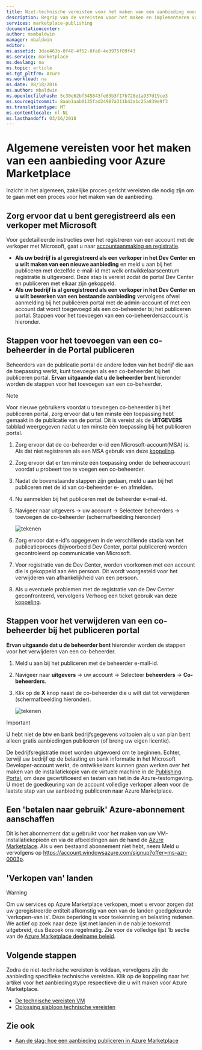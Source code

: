 ```yaml
---
title: Niet-technische vereisten voor het maken van een aanbieding voor Azure Marketplace | Microsoft Docs
description: Begrip van de vereisten voor het maken en implementeren van een aanbieding voor Azure Marketplace voor anderen om aan te schaffen.
services: marketplace-publishing
documentationcenter: 
author: msmbaldwin
manager: mbaldwin
editor: 
ms.assetid: 3dae463b-8f48-4f52-8fa8-4e3975f09f43
ms.service: marketplace
ms.devlang: na
ms.topic: article
ms.tgt_pltfrm: Azure
ms.workload: na
ms.date: 08/18/2016
ms.author: mbaldwin
ms.openlocfilehash: 5c30e62bf345843fe83b3f17b728e1a937d19ce3
ms.sourcegitcommit: 8aab1aab0135fad24987a311b42a1c25a839e9f3
ms.translationtype: MT
ms.contentlocale: nl-NL
ms.lasthandoff: 03/16/2018
---
```

# <a name="general-prerequisites-for-creating-an-offer-for-the-azure-marketplace"></a>Algemene vereisten voor het maken van een aanbieding voor Azure Marketplace
Inzicht in het algemeen, zakelijke proces gericht vereisten die nodig zijn om te gaan met een proces voor het maken van de aanbieding.

## <a name="ensure-that-you-are-registered-as-a-seller-with-microsoft"></a>Zorg ervoor dat u bent geregistreerd als een verkoper met Microsoft
Voor gedetailleerde instructies over het registreren van een account met de verkoper met Microsoft, gaat u naar [accountaanmaking en registratie](marketplace-publishing-accounts-creation-registration.md).

* **Als uw bedrijf is al geregistreerd als een verkoper in het Dev Center en u wilt maken van een nieuwe aanbieding** en meld u aan bij het publiceren met dezelfde e-mail-id met welk ontwikkelaarscentrum registratie is uitgevoerd. Deze stap is vereist zodat de portal Dev Center en publiceren met elkaar zijn gekoppeld.
* **Als uw bedrijf is al geregistreerd als een verkoper in het Dev Center en u wilt bewerken van een bestaande aanbieding** vervolgens ofwel aanmelding bij het publiceren portal met de admin-account of met een account dat wordt toegevoegd als een co-beheerder bij het publiceren portal. Stappen voor het toevoegen van een co-beheerdersaccount is hieronder.

## <a name="steps-to-add-a-co-admin-in-the-publishing-portal"></a>Stappen voor het toevoegen van een co-beheerder in de Portal publiceren
Beheerders van de publicatie portal de andere leden van het bedrijf die aan de toepassing werkt, kunt toevoegen als een co-beheerder bij het publiceren portal. **Ervan uitgaande dat u de beheerder bent** hieronder worden de stappen voor het toevoegen van een co-beheerder.

> [!NOTE]
> Voor nieuwe gebruikers voordat u toevoegen co-beheerder bij het publiceren portal, zorg ervoor dat u ten minste één toepassing hebt gemaakt in de publicatie van de portal. Dit is vereist als de **UITGEVERS** tabblad weergegeven nadat u ten minste één toepassing bij het publiceren portal.
> 
> 

1. Zorg ervoor dat de co-beheerder e-id een Microsoft-account(MSA) is. Als dat niet registreren als een MSA gebruik van deze [koppeling](https://signup.live.com/signup?uaid=0089f09ccae94043a0f07c2aaf928831&lic=1).
2. Zorg ervoor dat er ten minste één toepassing onder de beheeraccount voordat u probeert toe te voegen een co-beheerder.
3. Nadat de bovenstaande stappen zijn gedaan, meld u aan bij het publiceren met de id van co-beheerder e- en afmelden.
4. Nu aanmelden bij het publiceren met de beheerder e-mail-id.
5. Navigeer naar uitgevers -> uw account -> Selecteer beheerders -> toevoegen de co-beheerder (schermafbeelding hieronder)
   
    ![tekenen](media/marketplace-publishing-pre-requisites/imgAddAdmin_05.png)
6. Zorg ervoor dat e-id's opgegeven in de verschillende stadia van het publicatieproces (bijvoorbeeld Dev Center, portal publiceren) worden gecontroleerd op communicatie van Microsoft.
7. Voor registratie van de Dev Center, worden voorkomen met een account die is gekoppeld aan één persoon. Dit wordt voorgesteld voor het verwijderen van afhankelijkheid van een persoon.
8. Als u eventuele problemen met de registratie van de Dev Center geconfronteerd, vervolgens Verhoog een ticket gebruik van deze [koppeling](https://developer.microsoft.com/en-us/windows/support).

## <a name="steps-to-delete-a-co-admin-in-the-publishing-portal"></a>Stappen voor het verwijderen van een co-beheerder bij het publiceren portal
**Ervan uitgaande dat u de beheerder bent** hieronder worden de stappen voor het verwijderen van een co-beheerder.

1. Meld u aan bij het publiceren met de beheerder e-mail-id.
2. Navigeer naar **uitgevers** -> uw account -> Selecteer **beheerders** -> **Co-beheerders**.
3. Klik op de **X** knop naast de co-beheerder die u wilt dat tot verwijderen (schermafbeelding hieronder).
   
    ![tekenen](media/marketplace-publishing-pre-requisites/imgDeleteAdmin_03.png)

> [!IMPORTANT]
> U hebt niet de btw en bank bedrijfsgegevens voltooien als u van plan bent alleen gratis aanbiedingen publiceren (of breng uw eigen licentie).
> 
> De bedrijfsregistratie moet worden uitgevoerd om te beginnen. Echter, terwijl uw bedrijf op de belasting en bank informatie in het Microsoft Developer-account werkt, de ontwikkelaars kunnen gaan werken over het maken van de installatiekopie van de virtuele machine in de [Publishing Portal](https://publish.windowsazure.com), om deze gecertificeerd en testen van het in de Azure-testomgeving. U moet de goedkeuring van de account volledige verkoper alleen voor de laatste stap van uw aanbieding publiceren naar Azure Marketplace.
> 
> 

## <a name="acquire-an-azure-pay-as-you-go-subscription"></a>Een 'betalen naar gebruik' Azure-abonnement aanschaffen
Dit is het abonnement dat u gebruikt voor het maken van uw VM-installatiekopieën en via de afbeeldingen aan de hand de [Azure Marketplace](https://azure.microsoft.com/marketplace/). Als u een bestaand abonnement niet hebt, neem Meld u vervolgens op https://account.windowsazure.com/signup?offer=ms-azr-0003p.

## <a name="sell-from-countries"></a>'Verkopen van' landen
> [!WARNING]
> Om uw services op Azure Marketplace verkopen, moet u ervoor zorgen dat uw geregistreerde entiteit afkomstig van een van de landen goedgekeurde 'verkopen-van is'. Deze beperking is voor toekenning en belasting redenen. We actief op zoek naar deze lijst met landen in de nabije toekomst uitgebreid, dus Bezoek ons regelmatig. Zie voor de volledige lijst 1b sectie van de [Azure Marketplace deelname beleid](http://go.microsoft.com/fwlink/?LinkID=526833).
> 
> 

## <a name="next-steps"></a>Volgende stappen
Zodra de niet-technische vereisten is voldaan, vervolgens zijn de aanbieding specifieke technische vereisten. Klik op de koppeling naar het artikel voor het aanbiedingstype respectieve die u wilt maken voor Azure Marketplace.

* [De technische vereisten VM](marketplace-publishing-vm-image-creation-prerequisites.md)
* [Oplossing sjabloon technische vereisten](marketplace-publishing-solution-template-creation-prerequisites.md)

## <a name="see-also"></a>Zie ook
* [Aan de slag: hoe een aanbieding publiceren in Azure Marketplace](marketplace-publishing-getting-started.md)

